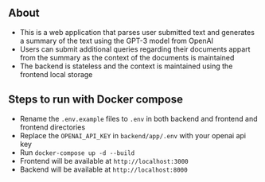 ## About
- This is a web application that parses user submitted text and generates a summary of the text using the GPT-3 model from OpenAI
- Users can submit additional queries regarding their documents appart from the summary as the context of the documents is maintained
- The backend is stateless and the context is maintained using the frontend local storage

## Steps to run with Docker compose
- Rename the `.env.example` files to `.env` in both backend and frontend and frontend directories
- Replace the `OPENAI_API_KEY` in `backend/app/.env` with your openai api key
- Run `docker-compose up -d --build`
- Frontend will be available at `http://localhost:3000`
- Backend will be available at `http://localhost:8000`